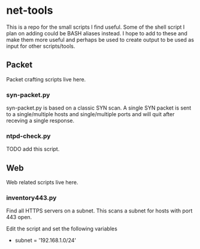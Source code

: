 net-tools
=========

This is a repo for the small scripts I find useful. Some of the shell script I plan on adding could
be BASH aliases instead. I hope to add to these and make them more useful and perhaps be used to
create output to be used as input for other scripts/tools.


## Packet ##

Packet crafting scripts live here.


### syn-packet.py ###

syn-packet.py is based on a classic SYN scan. A single SYN packet is sent
to a single/multiple hosts and single/multiple ports and will quit after
receving a single response.

### ntpd-check.py ###

TODO add this script.


## Web ##

Web related scripts live here.


### inventory443.py

Find all HTTPS servers on a subnet. This scans a subnet for hosts with port 443 open.

Edit the script and set the following variables

  - subnet = '192.168.1.0/24'


